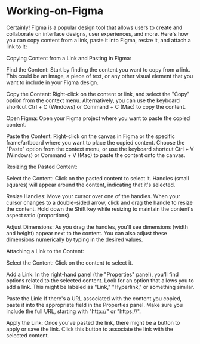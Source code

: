 # Working-on-Figma
Certainly! Figma is a popular design tool that allows users to create and collaborate on interface designs, user experiences, and more. Here's how you can copy content from a link, paste it into Figma, resize it, and attach a link to it:

Copying Content from a Link and Pasting in Figma:

Find the Content: Start by finding the content you want to copy from a link. This could be an image, a piece of text, or any other visual element that you want to include in your Figma design.

Copy the Content: Right-click on the content or link, and select the "Copy" option from the context menu. Alternatively, you can use the keyboard shortcut Ctrl + C (Windows) or Command + C (Mac) to copy the content.

Open Figma: Open your Figma project where you want to paste the copied content.

Paste the Content: Right-click on the canvas in Figma or the specific frame/artboard where you want to place the copied content. Choose the "Paste" option from the context menu, or use the keyboard shortcut Ctrl + V (Windows) or Command + V (Mac) to paste the content onto the canvas.

Resizing the Pasted Content:

Select the Content: Click on the pasted content to select it. Handles (small squares) will appear around the content, indicating that it's selected.

Resize Handles: Move your cursor over one of the handles. When your cursor changes to a double-sided arrow, click and drag the handle to resize the content. Hold down the Shift key while resizing to maintain the content's aspect ratio (proportions).

Adjust Dimensions: As you drag the handles, you'll see dimensions (width and height) appear next to the content. You can also adjust these dimensions numerically by typing in the desired values.

Attaching a Link to the Content:

Select the Content: Click on the content to select it.

Add a Link: In the right-hand panel (the "Properties" panel), you'll find options related to the selected content. Look for an option that allows you to add a link. This might be labeled as "Link," "Hyperlink," or something similar.

Paste the Link: If there's a URL associated with the content you copied, paste it into the appropriate field in the Properties panel. Make sure you include the full URL, starting with "http://" or "https://".

Apply the Link: Once you've pasted the link, there might be a button to apply or save the link. Click this button to associate the link with the selected content.







